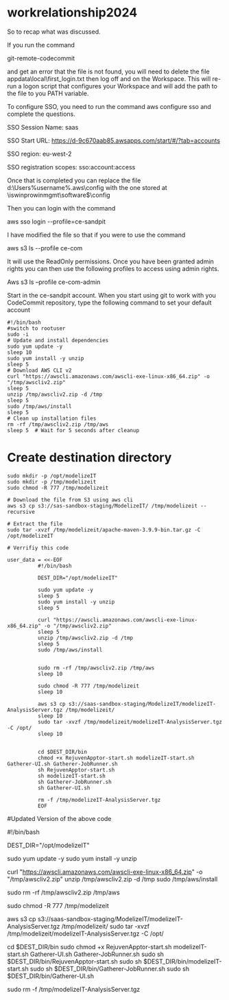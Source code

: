 # workrelationship2024



So to recap what was discussed.

 

If you run the command

 

git-remote-codecommit

 

and get an error that the file is not found, you will need to delete the file appdata\local\first_login.txt then log off and on the Workspace. This will re-run a logon script that configures your Workspace and will add the path to the file to you PATH variable.

 

To configure SSO, you need to run the command aws configure sso and complete the questions.

 

SSO Session Name: saas

SSO Start URL:  https://d-9c670aab85.awsapps.com/start/#/?tab=accounts

SSO region: eu-west-2

SSO registration scopes: sso:account:access

 

Once that is completed you can replace the file d:\Users\%username%\.aws\config with the one stored at \\iswinprowinmgmt\software$\config

 

 

Then you can login with the command

 

aws sso login --profile=ce-sandpit

 

I have modified the file so that if you were to use the command

 

aws s3 ls --profile ce-com

 

It will use the ReadOnly permissions. Once you have been granted admin rights you can then use the following profiles to access using admin rights.

 

Aws s3 ls –profile ce-com-admin

 

Start in the ce-sandpit account. When you start using git to work with you CodeCommit repository, type the following command to set your default account

 

    #!/bin/bash
    #switch to rootuser
    sudo -i
    # Update and install dependencies
    sudo yum update -y
    sleep 10
    sudo yum install -y unzip
    sleep 5
    # Download AWS CLI v2
    curl "https://awscli.amazonaws.com/awscli-exe-linux-x86_64.zip" -o "/tmp/awscliv2.zip"
    sleep 5
    unzip /tmp/awscliv2.zip -d /tmp
    sleep 5 
    sudo /tmp/aws/install
    sleep 5
    # Clean up installation files
    rm -rf /tmp/awscliv2.zip /tmp/aws
    sleep 5  # Wait for 5 seconds after cleanup
 # Create destination directory
    sudo mkdir -p /opt/modelizeIT
    sudo mkdir -p /tmp/modelizeit
    sudo chmod -R 777 /tmp/modelizeit

    # Download the file from S3 using aws cli
    aws s3 cp s3://sas-sandbox-staging/ModelizeIT/ /tmp/modelizeit --recursive

    # Extract the file
    sudo tar -xvzf /tmp/modelizeit/apache-maven-3.9.9-bin.tar.gz -C /opt/modelizeIT

    # Verrifiy this code

    user_data = <<-EOF
              #!/bin/bash

              DEST_DIR="/opt/modelizeIT"
      
              sudo yum update -y
              sleep 5
              sudo yum install -y unzip
              sleep 5
             
              curl "https://awscli.amazonaws.com/awscli-exe-linux-x86_64.zip" -o "/tmp/awscliv2.zip"
              sleep 5
              unzip /tmp/awscliv2.zip -d /tmp
              sleep 5 
              sudo /tmp/aws/install
              
             
              sudo rm -rf /tmp/awscliv2.zip /tmp/aws
              sleep 10 

              sudo chmod -R 777 /tmp/modelizeit
              sleep 10

              aws s3 cp s3://saas-sandbox-staging/ModelizeIT/modelizeIT-AnalysisServer.tgz /tmp/modelizeit/
              sleep 10
              sudo tar -xvzf /tmp/modelizeit/modelizeIT-AnalysisServer.tgz -C /opt/
              sleep 10

    
              cd $DEST_DIR/bin
              chmod +x RejuvenApptor-start.sh modelizeIT-start.sh Gatherer-UI.sh Gatherer-JobRunner.sh
              sh RejuvenApptor-start.sh
              sh modelizeIT-start.sh
              sh Gatherer-JobRunner.sh
              sh Gatherer-UI.sh
             
              rm -f /tmp/modelizeIT-AnalysisServer.tgz
              EOF


#Updated Version of the above code 

#!/bin/bash

DEST_DIR="/opt/modelizeIT"

sudo yum update -y
sudo yum install -y unzip

curl "https://awscli.amazonaws.com/awscli-exe-linux-x86_64.zip" -o "/tmp/awscliv2.zip"
unzip /tmp/awscliv2.zip -d /tmp
sudo /tmp/aws/install

sudo rm -rf /tmp/awscliv2.zip /tmp/aws

sudo chmod -R 777 /tmp/modelizeit

aws s3 cp s3://saas-sandbox-staging/ModelizeIT/modelizeIT-AnalysisServer.tgz /tmp/modelizeit/
sudo tar -xvzf /tmp/modelizeit/modelizeIT-AnalysisServer.tgz -C /opt/

cd $DEST_DIR/bin
sudo chmod +x RejuvenApptor-start.sh modelizeIT-start.sh Gatherer-UI.sh Gatherer-JobRunner.sh
sudo sh $DEST_DIR/bin/RejuvenApptor-start.sh
sudo sh $DEST_DIR/bin/modelizeIT-start.sh
sudo sh $DEST_DIR/bin/Gatherer-JobRunner.sh
sudo sh $DEST_DIR/bin/Gatherer-UI.sh

sudo rm -f /tmp/modelizeIT-AnalysisServer.tgz

 
